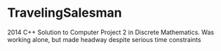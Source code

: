 # TravelingSalesman
2014 C++ Solution to Computer Project 2 in Discrete Mathematics.
Was working alone, but made headway despite serious time constraints
